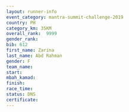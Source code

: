 ```yaml
---
layout: runner-info 
event_category: mantra-summit-challenge-2019 
country: PH
category_km: 35KM 
overall_rank:  9999
gender_rank: 
bib: 612
first_name: Zarina
last_name: Abd Rahman
gender: F
team_name: 
start: 
mbah_kamad: 
finish: 
race_time: 
status: DNS
certificate: 
---
```


